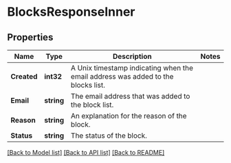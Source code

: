# BlocksResponseInner

## Properties

Name | Type | Description | Notes
------------ | ------------- | ------------- | -------------
**Created** | **int32** | A Unix timestamp indicating when the email address was added to the blocks list. |
**Email** | **string** | The email address that was added to the block list. |
**Reason** | **string** | An explanation for the reason of the block. |
**Status** | **string** | The status of the block. |

[[Back to Model list]](../README.md#documentation-for-models) [[Back to API list]](../README.md#documentation-for-api-endpoints) [[Back to README]](../README.md)


